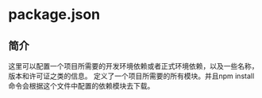 # package.json
## 简介
   这里可以配置一个项目所需要的开发环境依赖或者正式环境依赖，以及一些名称，版本和许可证之类的信息。
   定义了一个项目所需要的所有模块。并且npm install命令会根据这个文件中配置的依赖模块去下载。